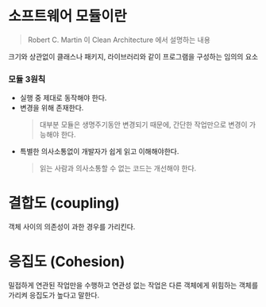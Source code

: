 
# 소프트웨어 모듈이란
> Robert C. Martin 이 Clean Architecture 에서 설명하는 내용

크기와 상관없이 클래스나 패키지, 라이브러리와 같이 프로그램을 구성하는 임의의 요소
### 모듈 3원칙
*  실행 중 제대로 동작해야 한다.
* 변경을 위해 존재한다.
	>  대부분 모듈은 생명주기동안 변경되기 때문에, 간단한 작업만으로 변경이 가능해야 한다.
* 특별한 의사소통없이 개발자가 쉽게 읽고 이해해야한다.
	> 읽는 사람과 의사소통할 수 없는 코드는 개선해야 한다.
	

# 결합도 (coupling)
객체 사이의 의존성이 과한 경우를 가리킨다.

# 응집도 (Cohesion)
밀접하게 연관된 작업만을 수행하고 연관성 없는 작업은 다른 객체에게 위힘하는 객체를 가리켜 응집도가 높다고 말한다.
